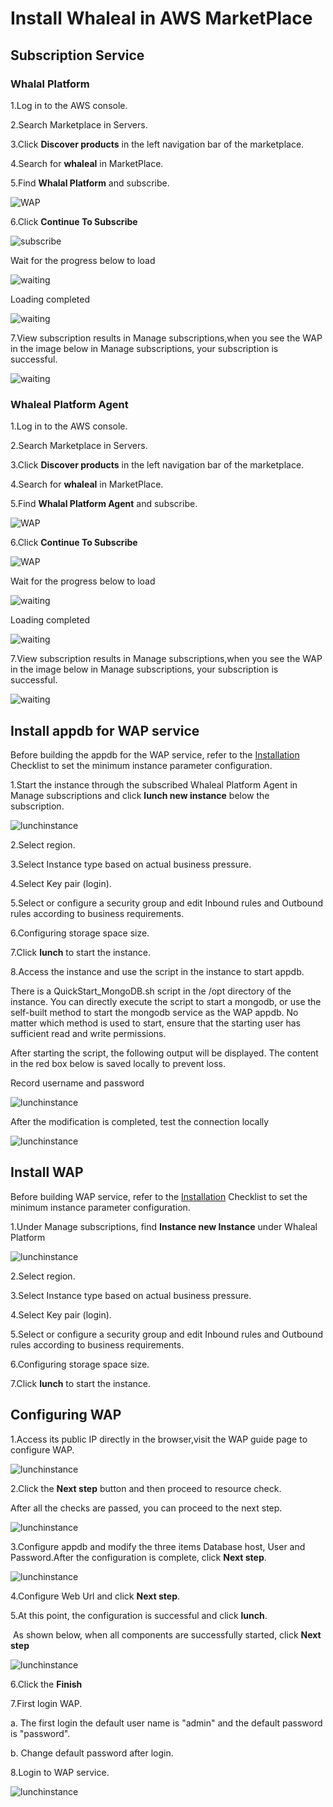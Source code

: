 # Install Whaleal in AWS MarketPlace

## Subscription Service

### Whalal Platform

  1.Log in to the AWS console.

  2.Search Marketplace in Servers.

  3.Click **Discover products** in the left navigation bar of the marketplace.

  4.Search for **whaleal** in MarketPlace.

  5.Find **Whalal Platform** and subscribe.

![WAP](../../../images/whaleal-platform/02-install-whaleal/wap.png)

6.Click  **Continue  To Subscribe**

![subscribe](../../../images/whaleal-platform/02-install-whaleal/subscribe.png)

Wait for the progress below to load

![waiting](../../../images/whaleal-platform/02-install-whaleal/waiting.png)

Loading completed

![waiting](../../../images/whaleal-platform/02-install-whaleal/completed.png)

7.View subscription results in Manage subscriptions,when you see the WAP in the image below in Manage subscriptions, your subscription is successful.

![waiting](../../../images/whaleal-platform/02-install-whaleal/wap2.png)

### Whaleal Platform Agent

1.Log in to the AWS console.

2.Search Marketplace in Servers.

3.Click **Discover products** in the left navigation bar of the marketplace.

4.Search for **whaleal** in MarketPlace.

5.Find **Whalal Platform Agent** and subscribe.

![WAP](../../../images/whaleal-platform/02-install-whaleal/whaleal-platform-agent.png)

6.Click  **Continue  To Subscribe**

![WAP](../../../images/whaleal-platform/02-install-whaleal/agent-sbuscribe.png)

Wait for the progress below to load

![waiting](../../../images/whaleal-platform/02-install-whaleal/agent-waiting.png)

Loading completed

![waiting](../../../images/whaleal-platform/02-install-whaleal/agent-completed.png)

7.View subscription results in Manage subscriptions,when you see the WAP in the image below in Manage subscriptions, your subscription is successful.

![waiting](../../../images/whaleal-platform/02-install-whaleal/agent.png)

## Install appdb for WAP service

Before building the appdb for the WAP service, refer to the [Installation](../02-hardware-and-software-requirements.md) Checklist to set the minimum instance parameter configuration.

1.Start the instance through the subscribed Whaleal Platform Agent in Manage subscriptions and click **lunch new instance** below the subscription.

![lunchinstance](../../../images/whaleal-platform/02-install-whaleal/lunch-instance.png)

2.Select region.

3.Select Instance type based on actual business pressure.

4.Select Key pair (login).

5.Select or configure a security group and edit Inbound rules and Outbound rules according to business requirements.

6.Configuring storage space size.

7.Click **lunch** to start the instance.

8.Access the instance and use the script in the instance to start appdb.

There is a QuickStart_MongoDB.sh script in the /opt directory of the instance. You can directly execute the script to start a mongodb, or use the self-built method to start the mongodb service as the WAP appdb. No matter which method is used to start, ensure that the starting user has sufficient read and write permissions.

After starting the script, the following output will be displayed. The content in the red box below is saved locally to prevent loss.

Record username and password

![lunchinstance](../../../images/whaleal-platform/02-install-whaleal/appdb.png)

After the modification is completed, test the connection locally

![lunchinstance](../../../images/whaleal-platform/02-install-whaleal/auth.png)

## Install WAP

Before building  WAP service, refer to the [Installation](../02-hardware-and-software-requirements.md) Checklist to set the minimum instance parameter configuration.

1.Under Manage subscriptions, find **Instance new Instance** under Whaleal Platform

![lunchinstance](../../../images/whaleal-platform/02-install-whaleal/waplunch.png)

2.Select region.

3.Select Instance type based on actual business pressure.

4.Select Key pair (login).

5.Select or configure a security group and edit Inbound rules and Outbound rules according to business requirements.

6.Configuring storage space size.

7.Click **lunch** to start the instance.

## Configuring WAP

1.Access its public IP directly in the browser,visit the WAP guide page to configure WAP.

![lunchinstance](../../../images/whaleal-platform/02-install-whaleal/yd-page-1.png)

2.Click the **Next step** button and then proceed to resource check.

After all the checks are passed, you can proceed to the next step.

![lunchinstance](../../../images/whaleal-platform/02-install-whaleal/resource-check.png)

3.Configure appdb and modify the three items Database host, User and Password.After the configuration is complete, click **Next step**.

![lunchinstance](../../../images/whaleal-platform/02-install-whaleal/yd-page-3.png)

4.Configure Web Url and click **Next step**.

5.At this point, the configuration is successful and click **lunch**.

​	As shown below, when all components are successfully started, click **Next step**

![lunchinstance](../../../images/whaleal-platform/02-install-whaleal/yd-page-4.png)

6.Click the **Finish**

7.First login WAP.

a. The first login the default user name is "admin" and the default password is "password".

b. Change default password after login.

8.Login to WAP service.

![lunchinstance](../../../images/whaleal-platform/02-install-whaleal/success.png)
